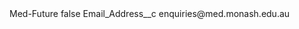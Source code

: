 <?xml version="1.0" encoding="UTF-8"?>
<CustomMetadata xmlns="http://soap.sforce.com/2006/04/metadata" xmlns:xsi="http://www.w3.org/2001/XMLSchema-instance" xmlns:xsd="http://www.w3.org/2001/XMLSchema">
    <label>Med-Future</label>
    <protected>false</protected>
    <values>
        <field>Email_Address__c</field>
        <value xsi:type="xsd:string">enquiries@med.monash.edu.au</value>
    </values>
</CustomMetadata>

